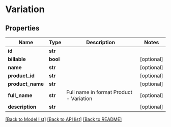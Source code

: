 # Variation

## Properties
Name | Type | Description | Notes
------------ | ------------- | ------------- | -------------
**id** | **str** |  | 
**billable** | **bool** |  | [optional] 
**name** | **str** |  | [optional] 
**product_id** | **str** |  | [optional] 
**product_name** | **str** |  | [optional] 
**full_name** | **str** | Full name in format Product - Variation | [optional] 
**description** | **str** |  | [optional] 

[[Back to Model list]](../README.md#documentation-for-models) [[Back to API list]](../README.md#documentation-for-api-endpoints) [[Back to README]](../README.md)


